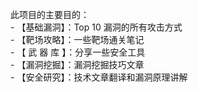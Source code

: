 此项目的主要目的：  
       - 【基础漏洞】：Top 10 漏洞的所有攻击方式  
       - 【靶场攻略】：一些靶场通关笔记     
       - 【 武 器 库 】：分享一些安全工具   
       - 【漏洞挖掘】：漏洞挖掘技巧文章  
       - 【安全研究】：技术文章翻译和漏洞原理讲解  
       






